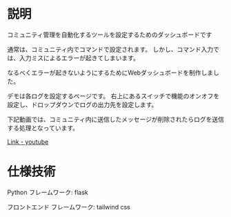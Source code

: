 # 説明

コミュニティ管理を自動化するツールを設定するためのダッシュボードです

通常は、コミュニティ内でコマンドで設定されます。
しかし、コマンド入力では、入力ミスによるエラーが起きてしまいます。

なるべくエラーが起きないようにするためにWebダッシュボードを制作しました。

デモは各ログを設定するページです。
右上にあるスイッチで機能のオンオフを設定し、ドロップダウンでログの出力先を設定します。


下記動画では、コミュニティ内に送信したメッセージが削除されたらログを送信する処理となっています。

[Link - youtube](https://youtu.be/uPLPn684Or4)


# 仕様技術

Python フレームワーク: flask

フロントエンド フレームワーク: tailwind css